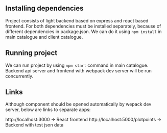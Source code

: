 ## Installing dependencies
Project consists of light backend based on express and react based frontend. For both dependencies must be installed separately, because of different dependencies in package.json. We can do it using `npm install` in main catalogue and client catalogue.

## Running project
We can run project by using `npm start` command in main catalogue. Backend api server and frontend with webpack dev server will be run concurrently.

## Links
Although component should be opened automatically by wepack dev server, below are links to separate apps:

http://localhost:3000 -> React frontend
http://localhost:5000/plotpoints -> Backend with test json data

